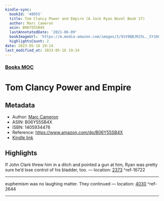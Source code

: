 ```yaml
---
kindle-sync:
  bookId: '48955'
  title: Tom Clancy Power and Empire (A Jack Ryan Novel Book 17)
  author: Marc Cameron
  asin: B06Y55SB4X
  lastAnnotatedDate: '2021-06-09'
  bookImageUrl: 'https://m.media-amazon.com/images/I/91V9QBJR25L._SY160.jpg'
  highlightsCount: 2
date: 2023-05-16 19:14
last_modified_at: 2023-05-16 19:14
---
```

### [Books MOC](Books%20MOC.md)

# Tom Clancy Power and Empire
## Metadata
* Author: [Marc Cameron](https://www.amazon.comundefined)
* ASIN: B06Y55SB4X
* ISBN: 1405934476
* Reference: https://www.amazon.com/dp/B06Y55SB4X
* [Kindle link](kindle://book?action=open&asin=B06Y55SB4X)

## Highlights
If John Clark threw him in a ditch and pointed a gun at him, Ryan was pretty sure he’d lose control of his bladder, too. — location: [2373](kindle://book?action=open&asin=B06Y55SB4X&location=2373) ^ref-16722

---
euphemism was no laughing matter. They continued — location: [4030](kindle://book?action=open&asin=B06Y55SB4X&location=4030) ^ref-2644

---
